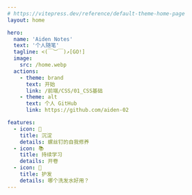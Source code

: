 ```yaml
---
# https://vitepress.dev/reference/default-theme-home-page
layout: home

hero:
  name: 'Aiden Notes'
  text: '个人随笔'
  tagline: <(￣︶￣)↗[GO!]
  image:
    src: /home.webp
  actions:
    - theme: brand
      text: 开始
      link: /前端/CSS/01_CSS基础
    - theme: alt
      text: 个人 GitHub
      link: https://github.com/aiden-02

features:
  - icon: 🔩
    title: 沉淀
    details: 螺丝钉的自我修养
  - icon: 📚
    title: 持续学习
    details: 开卷
  - icon: 🫡
    title: 护发
    details: 哪个洗发水好用？
---
```


<Confetti />
